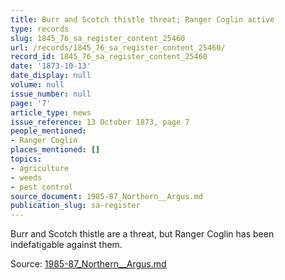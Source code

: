 ```yaml
---
title: Burr and Scotch thistle threat; Ranger Coglin active
type: records
slug: 1845_76_sa_register_content_25460
url: /records/1845_76_sa_register_content_25460/
record_id: 1845_76_sa_register_content_25460
date: '1873-10-13'
date_display: null
volume: null
issue_number: null
page: '7'
article_type: news
issue_reference: 13 October 1873, page 7
people_mentioned:
- Ranger Coglin
places_mentioned: []
topics:
- agriculture
- weeds
- pest control
source_document: 1985-87_Northern__Argus.md
publication_slug: sa-register
---
```


Burr and Scotch thistle are a threat, but Ranger Coglin has been indefatigable against them.

Source: [1985-87_Northern__Argus.md](/downloads/markdown/1985-87_Northern__Argus.md)
